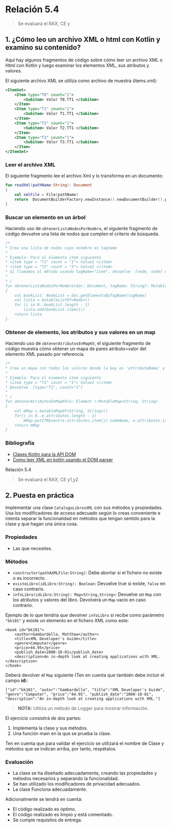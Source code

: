 # Relación 5.4
> Se evaluará el RAX, CE y

## 1. ¿Cómo leo un archivo XML o html con Kotlin y examino su contenido? 
Aquí hay algunos fragmentos de código sobre cómo leer un archivo XML o Html con Kotlin y luego examinar los elementos XML, sus atributos y valores. 

El siguiente archivo XML se utiliza como archivo de muestra (items.xml):

~~~xml
<ItemSet>
    <Item type="T0" count="1">
        <Subitem> Valor T0.TT1 </Subitem>
    </Item>
    <Item type="T1" count="2">
        <Subitem> Valor T1.TT1 </Subitem>
    </Item>
    <Item type="T2" count="1">
        <Subitem> Valor T2.TT1 </Subitem>
    </Item>
    <Item type="T3" count="1">
        <Subitem> Valor T3.TT1 </Subitem>
    </Item>
</ItemSet>
~~~
### Leer el archivo XML
El siguiente fragmento lee el archivo Xml y lo transforma en un documento:

~~~kt
fun readXml(pathName:String): Document 
{
    val xmlFile = File(pathName)
    return  DocumentBuilderFactory.newInstance().newDocumentBuilder().parse(xmlFile)
}
~~~
### Buscar un elemento en un árbol
Haciendo uso de `obtenerListaNodosPorNombre`, el siguiente fragmento de código devuelve una lista de nodos que cumplen el criterio de búsqueda.
~~~kt
/*
* Crea una lista de nodos cuyo nonmbre es tagname
*
* Ejemplo: Para el elemento item siguiente
* <item type = "T1" count = "1"> Value1 </item>
* <item type = "T2" count = "3"> Value2 </item>
* Si llamamos al método usando tagName="item", devuelve  [node, node] donde node.tagname="item"
*
* /
fun obtenerListaNodosPorNombre(doc: Document, tagName: String): MutableList<Node>
{
    val bookList: NodeList = doc.getElementsByTagName(tagName)
    val lista = mutableListOf<Node>()
    for (i in 0..bookList.length - 1)
        lista.add(bookList.item(i))
    return lista
}
~~~

### Obtener de elemento, los atributos y sus valores en un map
Haciendo uso de `obtenerAtributosEnMapKV`, el siguiente fragmento de código muestra cómo obtener un mapa de pares atributo=valor del elemento XML pasado por referencia.


~~~kt
/*
* Cree un mapa con todos los valores donde la key es 'attributeName' y su valor es 'attributeValue'
*
* Ejemplo: Para el elemento item siguiente
* <item type = "T1" count = "1"> Value1 </item>
* Devuelve  [type="T1", count="1"]
*
* /
fun obtenerAtributosEnMapKV(e: Element ):MutableMap<String, String>
{
    val mMap = mutableMapOf<String, String>()
    for(j in 0..e.attributes.length - 1)
        mMap.putIfAbsent(e.attributes.item(j).nodeName, e.attributes.item(j).nodeValue)
    return mMap
}
~~~


### Bibliografía
- [Clases Kotlin para la API DOM](https://kotlinlang.org/api/latest/jvm/stdlib/org.w3c.dom/)
- [Como leer XML en kotlin usando el DOM parser](https://turreta.com/2017/07/07/how-to-read-xml-in-kotlin-using-dom-parser/)


Relación 5.4
> Se evaluará el RAX, CE y1,y2


## 2. Puesta en práctica
Implementar una clase `CatalogoLibrosXML` con sus métodos y propiedades. Usa los modificadores de acceso adecuado según lo creas conveniente e intenta separar la funcionalidad en métodos que tengan sentido para la clase y que hagan una única cosa. 
### Propiedades
- Las que necesites.
### Métodos
- `constructor(pathAXMLFile:String)`: Debe abortar si el fichero no existe o es incorrecto. 
- `existeLibro(idLibro:String): Boolean`: Devuelve true si existe, `false` en caso contrario.
- `infoLibro(idLibro:String): Map<String,String>`: Devuelve un `Map` con los atributos y valores del libro. Devolverá un `Map` vacío en caso contrario.

Ejemplo de lo que tendría que devolver `infoLibro` si recibe como parámetro `"bk101"` y existe un elemento en el fichero XML como este:
~~~
<book id="bk101">
    <author>Gambardella, Matthew</author>
    <title>XML Developer's Guide</title>
    <genre>Computer</genre>
    <price>44.95</price>
    <publish_date>2000-10-01</publish_date>
    <description>An in-depth look at creating applications with XML.</description>
</book>
~~~
Deberá devolver el `Map` siguiente (Ten en cuenta que también debe incluir el campo **id**):
~~~
["id":"bk101", "autor":"Gambardella", "title":"XML Developer's Guide", "genre":"Computer", "price":"44.95", "publish_date":"2000-10-01", "description":"An in-depth look at creating applications with XML."]
~~~

> **NOTA:** Utiliza un método de Logger para mostrar información.

El ejercicio consistirá de dos partes:

1. Implementa la clase y sus métodos. 
2. Una función main en la que se prueba la clase. 
   
Ten en cuenta que para validar el ejercicio se utilizará el nombre de Clase y métodos que se indican arriba, por tanto, respétalos. 

### Evaluación
- La clase se ha diseñado adecuadamente, creando las propiedades y métodos necesarios y separando la funcionalidad.
- Se han utilizado los modificadores de privacidad adecuados. 
- La clase Funciona adecuadamente.

Adicionalmente se tendrá en cuenta:
- El código realizado es óptimo.
- El código realizado es limpio y está comentado.
- Se cumple requisitos de entrega.
